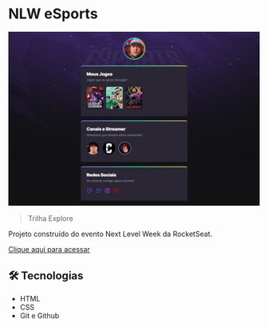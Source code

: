 # NLW eSports 

![preview](./.github/preview.png)

> Trilha Explore

Projeto construído do 
evento Next Level Week 
da RocketSeat.

[Clique aqui para acessar](https://jonathan7003.github.io/NLW/)

## 🛠 Tecnologias

- HTML
- CSS
- Git e Github